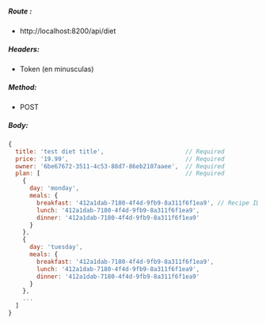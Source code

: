 ##### Route :  
 - http://localhost:8200/api/diet

##### Headers:
 - Token (en minusculas)

##### Method:
 - POST

##### Body:

```js
{
  title: 'test diet title',                       // Required
  price: '19.99',                                 // Required
  owner: '6be67672-3511-4c53-88d7-86eb2107aaee',  // Required
  plan: [                                         // Required
    {
      day: 'monday',
      meals: {
        breakfast: '412a1dab-7180-4f4d-9fb9-8a311f6f1ea9', // Recipe ID
        lunch: '412a1dab-7180-4f4d-9fb9-8a311f6f1ea9',
        dinner: '412a1dab-7180-4f4d-9fb9-8a311f6f1ea9'
      }
    },
    {
      day: 'tuesday',
      meals: {
        breakfast: '412a1dab-7180-4f4d-9fb9-8a311f6f1ea9',
        lunch: '412a1dab-7180-4f4d-9fb9-8a311f6f1ea9',
        dinner: '412a1dab-7180-4f4d-9fb9-8a311f6f1ea9'
      }
    },
    ...
  ] 
}
```
